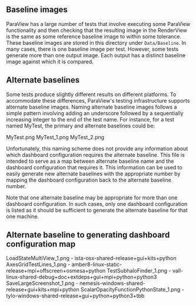 Baseline images
---------------

ParaView has a large number of tests that involve executing some ParaView
functionality and then checking that the resulting image in the RenderView
is the same as some reference baseline image to within some tolerance. These
baseline images are stored in this directory under `Data/Baseline`. In many
cases, there is one baseline image per test. However, some tests generate more
than one output image. Each output has a distinct baseline image against which
it is compared.

Alternate baselines
-------------------

Some tests produce slightly different results on different platforms.
To accommodate these differences, ParaView's testing infrastructure
supports alternate baseline images. Naming alternate baseline images
follows a simple pattern involving adding an underscore followed by a
sequentially increasing integer to the end of the test name. For instance,
for a test named MyTest, the primary and alternate baselines could be:

MyTest.png
MyTest_1.png
MyTest_2.png

Unfortunately, this naming scheme does not provide any information
about which dashboard configuration requires the alternate
baseline. This file is intended to serve as a map between alternate
baseline name and the dashboard configuration that requires it.  This
information can be used to easily generate new alternate baselines
with the appropriate number by mapping the dashboard configuration
back to the alternate baseline number.

Note that one alternate baseline may be appropriate for more than one
dashboard configuration. In such cases, only one dashboard configuration
is listed as it should be sufficient to generate the alternate baseline
for that one machine.

Alternate baseline to generating dashboard configuration map
------------------------------------------------------------

LoadStateMultiView_1.png - ista-osx-shared-release+gui+kits+python
AxesGridTestLines_1.png  - amber8-linux-static-release+mpi+offscreen+osmesa+python
TestSubhaloFinder_1.png  - vall-linux-shared-debug+doc+extdeps+gui+mpi+python+python3
SaveLargeScreenshot_1.png - nemesis-windows-shared-release+gui+kits+mpi+python
ScalarOpacityFunctionPythonState_1.png - tylo-windows-shared-release+gui+python+python3+tbb
